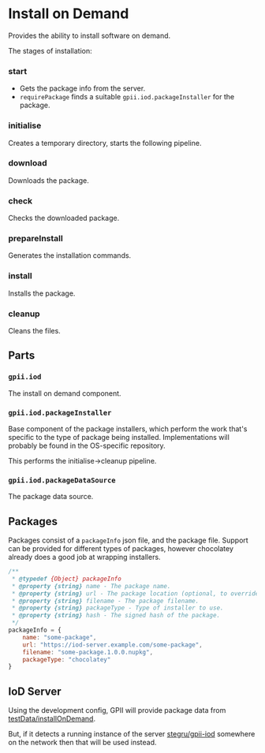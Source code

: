# Install on Demand

Provides the ability to install software on demand.

The stages of installation:

### start

* Gets the package info from the server.
* `requirePackage` finds a suitable `gpii.iod.packageInstaller` for the package.

### initialise
Creates a temporary directory, starts the following pipeline.

### download
Downloads the package.

### check
Checks the downloaded package.

### prepareInstall
Generates the installation commands.

### install
Installs the package.

### cleanup
Cleans the files.


## Parts

### `gpii.iod`

The install on demand component.

### `gpii.iod.packageInstaller`

Base component of the package installers, which perform the work that's specific to the type of package being installed.
Implementations will probably be found in the OS-specific repository.

This performs the initialise->cleanup pipeline.

### `gpii.iod.packageDataSource`

The package data source.

## Packages

Packages consist of a `packageInfo` json file, and the package file. Support can be provided for different types of
packages, however chocolatey already does a good job at wrapping installers.

```javascript
/**
 * @typedef {Object} packageInfo
 * @property {string} name - The package name.
 * @property {string} url - The package location (optional, to override the IoD server with an external location).
 * @property {string} filename - The package filename.
 * @property {string} packageType - Type of installer to use.
 * @property {string} hash - The signed hash of the package.
 */
packageInfo = {
    name: "some-package",
    url: "https://iod-server.example.com/some-package",
    filename: "some-package.1.0.0.nupkg",
    packageType: "chocolatey"
}
```

## IoD Server

Using the development config, GPII will provide package data from [testData/installOnDemand](testData/installOnDemand).

But, if it detects a running instance of the server [stegru/gpii-iod](https://github.com/stegru/gpii-iod) somewhere on
the network then that will be used instead.
